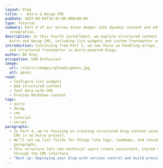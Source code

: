 ```yaml
---
layout: blog
title: ✍️  Astro & Decap CMS
pubDate: 2025-08-04T10:45:00.000+08:00
type: Tutorial
summary: Part 4 of our series dives deeper into dynamic content and advanced CMS
  integration.
description: In this fourth installment, we explore structured content with
  Astro and Decap CMS, including list widgets and custom frontmatter setups.
introduction: Continuing from Part 3, we now focus on handling arrays, images,
  and structured frontmatter in Astro-powered blogs.
author: BG Grey
occupation: GGM Enthusiast
image:
  url: /static/images/uploads/genos.jpg
  alt: genos
road:
  - Configure list widgets
  - Add structured content
  - Test data with CMS
  - Preview Markdown content
tags:
  - astro
  - decap
  - cms
  - tutorial
  - series
paragraphs:
  - In Part 4, we’re focusing on creating structured blog content using Decap
    CMS in an Astro project.
  - We’ll set up list fields for things like tags, roadmaps, and reusable
    paragraphs.
  - This structure lets non-technical users create consistent, styled content
    through the CMS interface.
  - "Next up: Deploying your blog with version control and build previews."
---
```

